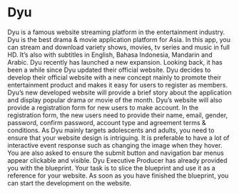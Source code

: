 # Dyu

Dyu is a famous website streaming platform in the entertainment industry. Dyu is the best drama & movie application platform for Asia. In this app, you can stream and download variety shows, movies, tv series and music in full HD. It’s also with subtitles in English, Bahasa Indonesia, Mandarin and Arabic.
Dyu recently has launched a new expansion. Looking back, it has been a while since 
Dyu updated their official website. Dyu decides to develop their official website with a new concept mainly to promote their entertainment product and makes it easy for users to register as members.
Dyu’s new developed website will provide a brief story about the application and display popular drama or movie of the month. Dyu’s website will also provide a registration form for new users to make account. In the registration form, the new users need to provide their name, email, gender, password, confirm password, account type and agreement terms & conditions. 
As Dyu mainly targets adolescents and adults, you need to ensure that your website design is intriguing. It is preferable to have a lot of interactive event response such as changing the image when they hover. You are also asked to ensure the submit button and navigation bar menus appear clickable and visible.
Dyu Executive Producer has already provided you with the blueprint. Your task is to slice the blueprint and use it as a reference for your website. As soon as you have finished the blueprint, you can start the development on the website. 
